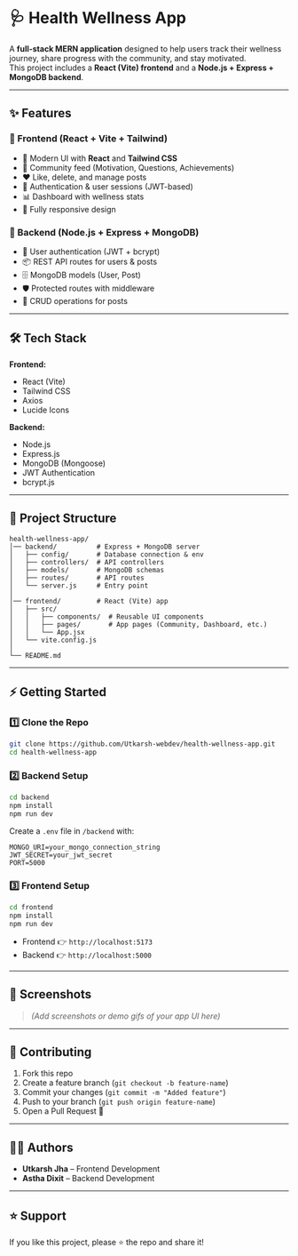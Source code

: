 # 🩺 Health Wellness App

A **full-stack MERN application** designed to help users track their wellness journey, share progress with the community, and stay motivated.  
This project includes a **React (Vite) frontend** and a **Node.js + Express + MongoDB backend**.

---

## ✨ Features

### 🔹 Frontend (React + Vite + Tailwind)
- 🌟 Modern UI with **React** and **Tailwind CSS**
- 📝 Community feed (Motivation, Questions, Achievements)
- ❤️ Like, delete, and manage posts
- 👤 Authentication & user sessions (JWT-based)
- 📊 Dashboard with wellness stats
- 📱 Fully responsive design

### 🔹 Backend (Node.js + Express + MongoDB)
- 🔑 User authentication (JWT + bcrypt)
- 📦 REST API routes for users & posts
- 🗄️ MongoDB models (User, Post)
- 🛡️ Protected routes with middleware
- 📝 CRUD operations for posts

---

## 🛠️ Tech Stack

**Frontend:**
- React (Vite)
- Tailwind CSS
- Axios
- Lucide Icons

**Backend:**
- Node.js
- Express.js
- MongoDB (Mongoose)
- JWT Authentication
- bcrypt.js

---

## 📂 Project Structure

```
health-wellness-app/
│── backend/          # Express + MongoDB server
│   ├── config/       # Database connection & env
│   ├── controllers/  # API controllers
│   ├── models/       # MongoDB schemas
│   ├── routes/       # API routes
│   └── server.js     # Entry point
│
│── frontend/         # React (Vite) app
│   ├── src/
│   │   ├── components/  # Reusable UI components
│   │   ├── pages/       # App pages (Community, Dashboard, etc.)
│   │   └── App.jsx
│   └── vite.config.js
│
└── README.md
```

---

## ⚡ Getting Started

### 1️⃣ Clone the Repo
```bash
git clone https://github.com/Utkarsh-webdev/health-wellness-app.git
cd health-wellness-app
```

### 2️⃣ Backend Setup
```bash
cd backend
npm install
npm run dev
```
Create a `.env` file in `/backend` with:
```
MONGO_URI=your_mongo_connection_string
JWT_SECRET=your_jwt_secret
PORT=5000
```

### 3️⃣ Frontend Setup
```bash
cd frontend
npm install
npm run dev
```

- Frontend 👉 `http://localhost:5173`  
- Backend 👉 `http://localhost:5000`

---

## 📸 Screenshots

> _(Add screenshots or demo gifs of your app UI here)_

---

## 🤝 Contributing
1. Fork this repo
2. Create a feature branch (`git checkout -b feature-name`)
3. Commit your changes (`git commit -m "Added feature"`)
4. Push to your branch (`git push origin feature-name`)
5. Open a Pull Request 🚀

---

## 👨‍💻 Authors
- **Utkarsh Jha** – Frontend Development  
- **Astha Dixit** – Backend Development  

---

## ⭐ Support
If you like this project, please ⭐ the repo and share it!
